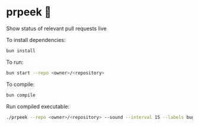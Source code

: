 # prpeek 👀
Show status of relevant pull requests live


To install dependencies:

```bash
bun install
```

To run:

```bash
bun start --repo <owner>/<repository>
```

To compile:
```bash
bun compile
```

Run compiled executable:
```bash
./prpeek --repo <owner>/<repository> --sound --interval 15 --labels bug,feature
```